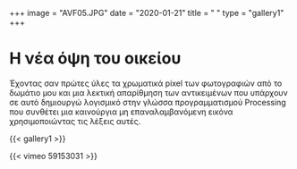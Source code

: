 +++
image = "AVF05.JPG"
date = "2020-01-21"
title = " "
type = "gallery1"
+++


# Η νέα όψη του οικείου
Έχοντας σαν πρώτες ύλες τα χρωµατικά pixel των φωτογραφιών από  το δωµάτιο µου και µια λεκτική απαρίθµηση των αντικειµένων που υπάρχουν σε αυτό δηµιουργώ λογισμικό  στην γλώσσα προγραµµατισµού Processing  που συνθέτει µια καινούργια μη επαναλαμβανόμενη εικόνα χρησιμοποιώντας τις λέξεις αυτές.

{{< gallery1 >}}   



{{< vimeo 59153031 >}}



<!-- The [Grand Canyon](https://en.wikipedia.org/w/index.php?title=Grand_Canyon&oldid=952699432)  -->

